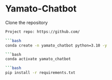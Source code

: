 # Yamato-Chatbot

Clone the repository 

```bash
Project repo: https://github.com/

```bash
conda create -n yamato_chatbot python=3.10 -y

```bash 
conda activate yamato_chatbot

```bash
pip install -r requirements.txt


